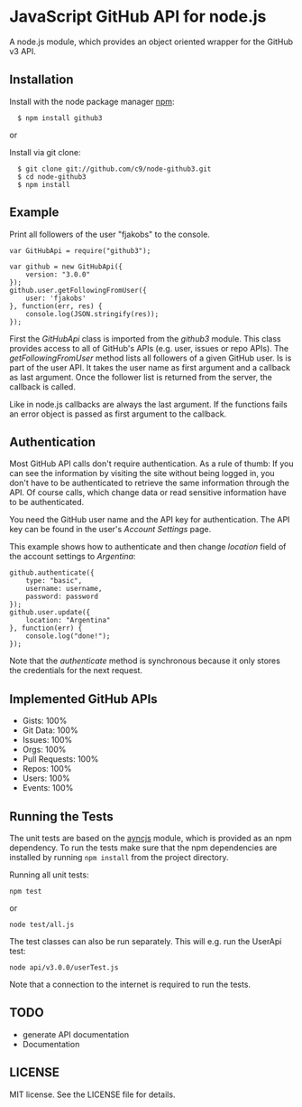 # JavaScript GitHub API for node.js

A node.js module, which provides an object oriented wrapper for the GitHub v3 API. 

## Installation

  Install with the node package manager [npm](http://npmjs.org/):

      $ npm install github3

or

  Install via git clone:

      $ git clone git://github.com/c9/node-github3.git
      $ cd node-github3
      $ npm install

## Example

Print all followers of the user "fjakobs" to the console.

    var GitHubApi = require("github3");

    var github = new GitHubApi({
        version: "3.0.0"
    });
    github.user.getFollowingFromUser({
        user: 'fjakobs'
    }, function(err, res) {
        console.log(JSON.stringify(res));
    });

First the _GitHubApi_ class is imported from the _github3_ module. This class provides 
access to all of GitHub's APIs (e.g. user, issues or repo APIs). The _getFollowingFromUser_ 
method lists all followers of a given GitHub user. Is is part of the user API. It 
takes the user name as first argument and a callback as last argument. Once the 
follower list is returned from the server, the callback is called.

Like in node.js callbacks are always the last argument. If the functions fails an 
error object is passed as first argument to the callback.

## Authentication

Most GitHub API calls don't require authentication. As a rule of thumb: If you 
can see the information by visiting the site without being logged in, you don't 
have to be authenticated to retrieve the same information through the API. Of 
course calls, which change data or read sensitive information have to be authenticated.

You need the GitHub user name and the API key for authentication. The API key can
be found in the user's _Account Settings_ page.

This example shows how to authenticate and then change _location_ field of the 
account settings to _Argentina_:

    github.authenticate({
        type: "basic",
        username: username,
        password: password
    });
    github.user.update({
        location: "Argentina"
    }, function(err) {
        console.log("done!");
    });

Note that the _authenticate_ method is synchronous because it only stores the 
credentials for the next request.

## Implemented GitHub APIs

* Gists: 100%
* Git Data: 100%
* Issues: 100%
* Orgs: 100%
* Pull Requests: 100%
* Repos: 100%
* Users: 100%
* Events: 100%

## Running the Tests

The unit tests are based on the [ayncjs](https://github.com/ajaxorg/async.js) 
module, which is provided as an npm dependency. To run the tests make sure that the 
npm dependencies are installed by running `npm install` from the project directory.

Running all unit tests:

    npm test

or

    node test/all.js

The test classes can also be run separately. This will e.g. run the UserApi test:

    node api/v3.0.0/userTest.js

Note that a connection to the internet is required to run the tests.

## TODO

* generate API documentation
* Documentation

## LICENSE

MIT license. See the LICENSE file for details.
